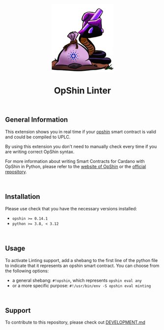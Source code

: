 <div align="center">
<img src="images/opshin-linter.png" alt="OpShin Logo" width=200>
<h1>OpShin Linter</h1>
</div>

&nbsp;

## General Information

This extension shows you in real time if your [opshin] smart contract is valid and could be compiled to UPLC.

By using this extension you don't need to manually check every time if you are writing correct OpShin syntax.

For more information about writing Smart Contracts for Cardano with OpShin in Python, please refer to the [website of OpShin](https://opshin.dev/) or the [official repository](https://github.com/OpShin/opshin).

&nbsp;

## Installation

Please use check that you have the necessary versions installed:

- `opshin >= 0.14.1`
- `python >= 3.8, < 3.12`

&nbsp;

## Usage

To activate Linting support, add a shebang to the first line of the python file to indicate that it represents an opshin smart contract.
You can choose from the following options:

- a general shebang: `#!opshin`, which represents `opshin eval any`
- or a more specific purpose: `#!/usr/bin/env -S opshin eval minting`

&nbsp;

## Support

To contribute to this repository, please check out [DEVELOPMENT.md](https://github.com/OpShin/opshin-vscode/blob/main/DEVELOPMENT.md)

[opshin]: https://opshin.dev/
